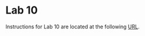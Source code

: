# Lab 10

Instructions for Lab 10 are located at the following [URL](https://byu-cpe.github.io/ecen323/labs/lab-10/).
